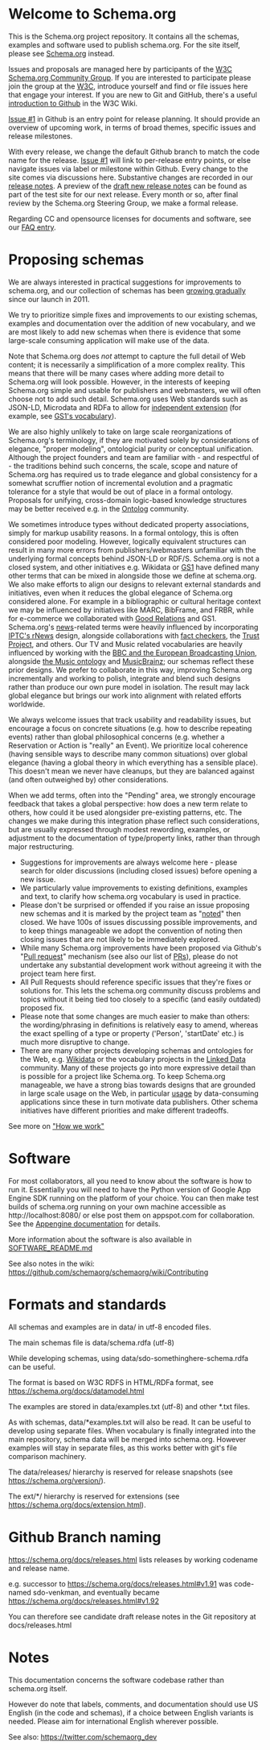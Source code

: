Welcome to Schema.org
=====================


This is the Schema.org project repository. It contains all the schemas, examples and software used to publish schema.org. For the site itself, please see [Schema.org](https://schema.org/) instead.

Issues and proposals are managed here by participants of the [W3C Schema.org Community Group](https://www.w3.org/community/schemaorg/). If you are interested to participate please
join the group at the [W3C](https://www.w3.org/community/schemaorg/), introduce yourself and find or file issues here that engage your interest. If you are new to Git and GitHub, there's a useful [introduction to Github](https://www.w3.org/2006/tools/wiki/Github) in the W3C Wiki.

[Issue #1](https://github.com/schemaorg/schemaorg/issues/1) in Github is an entry point for release planning. It
should provide an overview of upcoming work, in terms of broad themes, specific issues and release milestones.

With every release, we change the default Github branch to match the code name for the release.
[Issue #1](https://github.com/schemaorg/schemaorg/issues/1) will link to per-release entry points, or else navigate issues via label or milestone within Github.
Every change to the site comes via discussions here. Substantive changes are recorded in our [release notes](https://schema.org/docs/releases.html).
A preview of the [draft new release notes](http://webschemas.org/docs/releases.html) can be found as part of the test site for our next release.
Every month or so, after final review by the Schema.org Steering Group, we make a formal release.

Regarding CC and opensource licenses for documents and software, see our [FAQ entry](https://schema.org/docs/faq.html#18).

Proposing schemas
=================

We are always interested in practical suggestions for improvements to schema.org, and our collection of schemas has been [growing gradually](http://schema.org/docs/releases.html) since our launch in 2011.

We try to prioritize simple fixes and improvements to our existing schemas, examples and documentation over the addition of new vocabulary,
and we are most likely to add new schemas when there is evidence that some large-scale consuming application will make use of the data.

Note that Schema.org does *not* attempt to capture the full detail of Web content; it is necessarily a simplification of a more complex reality. This means that there will be many cases where adding more detail to Schema.org will look possible. However, in the interests of keeping Schema.org simple and usable for publishers and webmasters, we will often choose not to add such detail. Schema.org uses Web standards such as JSON-LD, Microdata and RDFa to
allow for [independent extension](http://schema.org/docs/extension.html) (for example, see [GS1's vocabulary](http://gs1.org/voc)).

We are also highly unlikely to take on large scale reorganizations of Schema.org's terminology, if they are motivated solely  by considerations of elegance, "proper modeling", ontologicial purity or conceptual unification. Although the project founders and team are familiar with - and respectful of - the traditions behind such concerns, the scale, scope and nature of Schema.org has required us to trade elegance and global consistency for a somewhat scruffier notion of incremental evolution and a pragmatic tolerance for a style that would be out of place in a formal ontology. Proposals for unifying, cross-domain logic-based knowledge structures may be better received e.g. in the [Ontolog](https://groups.google.com/forum/#!forum/ontolog-forum) community.

We sometimes introduce types without dedicated property associations, simply for markup usability reasons. In a formal ontology, this is often considered poor modeling. However, logically equivalent structures can result in many more errors from publishers/webmasters unfamiliar with the underlying formal concepts behind JSON-LD or RDF/S. Schema.org is not a closed system, and other initiatives e.g. Wikidata or [GS1](http://gs1.org/voc/) have defined many other terms that can be mixed in alongside those we define at schema.org. We also make efforts to align our designs to relevant external standards and initiatives, even when it reduces the global elegance of Schema.org considered alone. For example in a bibliographic or cultural heritage context we may be influenced by initiatives like MARC, BibFrame, and FRBR, while for e-commerce we collaborated with [Good Relations](http://blog.schema.org/2012/11/good-relations-and-schemaorg.html) and GS1. Schema.org's [news](https://schema.org/docs/news.html)-related terms were heavily influenced by incorporating [IPTC's rNews](https://iptc.org/standards/rnews/) design, alongside collaborations with [fact checkers](https://courses.poynter.org/courses/course-v1:newsu+nwsu_ClaimReview2017+2017_1/about), the [Trust Project](https://thetrustproject.org/), and others. Our TV and Music related vocabularies are heavily influenced by working with the [BBC and the European Broadcasting Union](https://www.bbc.co.uk/ontologies/po), alongside [the Music ontology](http://musicontology.com/docs/getting-started.html) and [MusicBrainz](https://musicbrainz.org/doc/LinkedBrainz/RDF); our schemas reflect these prior designs. We prefer to collaborate in this way, improving Schema.org incrementally and working to polish, integrate and blend such designs rather than produce our own pure model in isolation. The result may lack global elegance but brings our work into alignment with related efforts worldwide. 

We always welcome issues that track usability and readability issues, but encourage a focus on concrete situations (e.g. how to describe repeating events) rather than global philosophical concerns (e.g. whether a Reservation or Action is "really" an Event). We prioritize local coherence (having sensible ways to describe many common situations) over global elegance (having a global theory in which everything has a sensible place). This doesn't mean we never have cleanups, but they are balanced against (and often outweighed by) other considerations.

When we add terms, often into the "Pending" area, we strongly encourage feedback that takes a global perspective: how does a new term relate to others, how could it be used alongsider pre-existing patterns, etc. The changes we make during this integration phase reflect such considerations, but are usually expressed through modest rewording, examples, or adjustment to the documentation of type/property links, rather than through major restructuring.

 * Suggestions for improvements are always welcome here - please search for older discussions (including closed issues) before opening a new issue.
 * We particularly value improvements to existing definitions, examples and text, to clarify how schema.org vocabulary is used in practice.
 * Please don't be surprised or offended if you raise an issue proposing new schemas and it is marked by the project team as "[noted](https://github.com/schemaorg/schemaorg/issues?q=is%3Aissue+label%3A%22Closed+and+Noted+%28and+possibly+Queued%29%22+is%3Aclosed)" then closed. We have 100s of issues discussing possible improvements, and to keep things manageable we adopt the convention of noting then closing issues that are not likely to be immediately explored.
 * While many Schema.org improvements have been proposed via Github's "[Pull request](https://help.github.com/articles/about-pull-requests/)" mechanism (see also our list of [PRs](https://github.com/schemaorg/schemaorg/pulls)), please do not undertake any substantial development work without agreeing it with the project team here first.
 * All Pull Requests should reference specific issues that they're fixes or solutions for. This lets the schema.org community discuss problems and topics without it being tied too closely to a specific (and easily outdated) proposed fix.
 * Please note that some changes are much easier to make than others: the wording/phrasing in definitions is relatively easy to amend, whereas the exact spelling of a type or property ('Person', 'startDate' etc.) is much more disruptive to change.
 * There are many other projects developing schemas and ontologies for the Web, e.g. [Wikidata](http://wikidata.org/) or the vocabulary projects in the [Linked Data](http://lov.okfn.org/) community. Many of these projects go into more expressive detail than is possible for a project like Schema.org. To keep Schema.org manageable, we have a strong bias towards designs that are grounded in large scale usage on the Web, in particular [usage](https://github.com/schemaorg/schemaorg/issues/652) by data-consuming applications since these in turn motivate data publishers. Other schema initiatives have different priorities and make different tradeoffs. 

See more on ["How we work"](https://schema.org/docs/howwework.html)


Software
========

For most collaborators, all you need to know about the software is how to run it. Essentially you will need to have the Python version of Google App Engine SDK running on the platform of your choice. You can then make test builds of schema.org running on your own machine accessible as http://localhost:8080/ or else post them on appspot.com for collaboration. See the [Appengine documentation](https://cloud.google.com/appengine/docs) for details.

More information about the software is also available in [SOFTWARE_README.md](SOFTWARE_README.md)

See also notes in the wiki: https://github.com/schemaorg/schemaorg/wiki/Contributing

Formats and standards
=====================

All schemas and examples are in data/ in utf-8 encoded files.

The main schemas file is data/schema.rdfa (utf-8)

While developing schemas, using data/sdo-somethinghere-schema.rdfa can be useful.

The format is based on W3C RDFS in HTML/RDFa format, see https://schema.org/docs/datamodel.html

The examples are stored in data/examples.txt (utf-8) and other *.txt files.

As with schemas, data/*examples.txt will also be read. It can be useful to develop
using separate files. When vocabulary is finally integrated into the main repository, schema
data will be merged into schema.org. However examples will stay in separate files, as this
works better with git's file comparison machinery.

The data/releases/ hierarchy is reserved for release snapshots (see https://schema.org/version/).

The ext/*/ hierarchy is reserved for extensions (see https://schema.org/docs/extension.html).


Github Branch naming
====================

https://schema.org/docs/releases.html lists releases by working codename and release name.

e.g. successor to https://schema.org/docs/releases.html#v1.91 was code-named sdo-venkman,
and eventually became https://schema.org/docs/releases.html#v1.92

You can therefore see candidate draft release notes in the Git repository at docs/releases.html


Notes
=====

This documentation concerns the software codebase rather than schema.org itself.

However do note that labels, comments, and documentation should use US English (in the code
and schemas), if a choice between English variants is needed. Please aim for international
English wherever possible.

See also: https://twitter.com/schemaorg_dev
